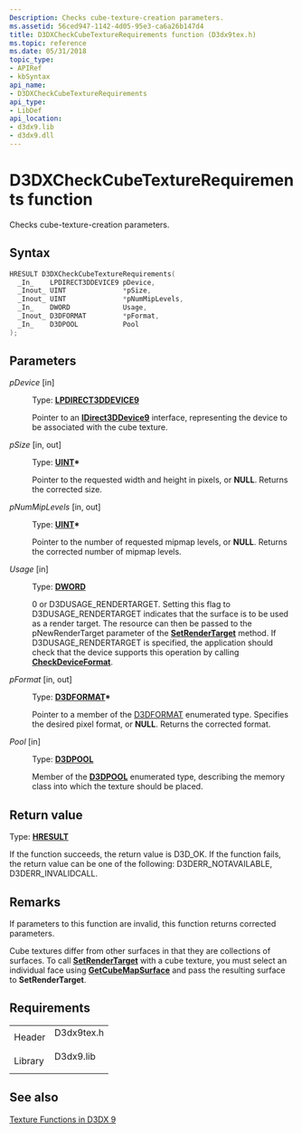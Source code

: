 ```yaml
---
Description: Checks cube-texture-creation parameters.
ms.assetid: 56ced947-1142-4d05-95e3-ca6a26b147d4
title: D3DXCheckCubeTextureRequirements function (D3dx9tex.h)
ms.topic: reference
ms.date: 05/31/2018
topic_type:
- APIRef
- kbSyntax
api_name:
- D3DXCheckCubeTextureRequirements
api_type:
- LibDef
api_location:
- d3dx9.lib
- d3dx9.dll
---
```


# D3DXCheckCubeTextureRequirements function

Checks cube-texture-creation parameters.

## Syntax


```C++
HRESULT D3DXCheckCubeTextureRequirements(
  _In_    LPDIRECT3DDEVICE9 pDevice,
  _Inout_ UINT              *pSize,
  _Inout_ UINT              *pNumMipLevels,
  _In_    DWORD             Usage,
  _Inout_ D3DFORMAT         *pFormat,
  _In_    D3DPOOL           Pool
);
```



## Parameters

<dl> <dt>

*pDevice* \[in\]
</dt> <dd>

Type: **[**LPDIRECT3DDEVICE9**](/windows/win32/api/d3d9helper/nn-d3d9helper-idirect3ddevice9)**

Pointer to an [**IDirect3DDevice9**](/windows/win32/api/d3d9helper/nn-d3d9helper-idirect3ddevice9) interface, representing the device to be associated with the cube texture.

</dd> <dt>

*pSize* \[in, out\]
</dt> <dd>

Type: **[**UINT**](../winprog/windows-data-types.md)\***

Pointer to the requested width and height in pixels, or **NULL**. Returns the corrected size.

</dd> <dt>

*pNumMipLevels* \[in, out\]
</dt> <dd>

Type: **[**UINT**](../winprog/windows-data-types.md)\***

Pointer to the number of requested mipmap levels, or **NULL**. Returns the corrected number of mipmap levels.

</dd> <dt>

*Usage* \[in\]
</dt> <dd>

Type: **[**DWORD**](../winprog/windows-data-types.md)**

0 or D3DUSAGE\_RENDERTARGET. Setting this flag to D3DUSAGE\_RENDERTARGET indicates that the surface is to be used as a render target. The resource can then be passed to the pNewRenderTarget parameter of the [**SetRenderTarget**](/windows/desktop/api) method. If D3DUSAGE\_RENDERTARGET is specified, the application should check that the device supports this operation by calling [**CheckDeviceFormat**](/windows/win32/api/d3d9/nf-d3d9-idirect3d9-checkdeviceformat).

</dd> <dt>

*pFormat* \[in, out\]
</dt> <dd>

Type: **[D3DFORMAT](d3dformat.md)\***

Pointer to a member of the [D3DFORMAT](d3dformat.md) enumerated type. Specifies the desired pixel format, or **NULL**. Returns the corrected format.

</dd> <dt>

*Pool* \[in\]
</dt> <dd>

Type: **[**D3DPOOL**](./d3dpool.md)**

Member of the [**D3DPOOL**](./d3dpool.md) enumerated type, describing the memory class into which the texture should be placed.

</dd> </dl>

## Return value

Type: **[**HRESULT**](https://msdn.microsoft.com/library/Bb401631(v=MSDN.10).aspx)**

If the function succeeds, the return value is D3D\_OK. If the function fails, the return value can be one of the following: D3DERR\_NOTAVAILABLE, D3DERR\_INVALIDCALL.

## Remarks

If parameters to this function are invalid, this function returns corrected parameters.

Cube textures differ from other surfaces in that they are collections of surfaces. To call [**SetRenderTarget**](/windows/desktop/api) with a cube texture, you must select an individual face using [**GetCubeMapSurface**](/windows/win32/api/d3d9helper/nf-d3d9helper-idirect3dcubetexture9-getcubemapsurface) and pass the resulting surface to **SetRenderTarget**.

## Requirements



|                    |                                                                                       |
|--------------------|---------------------------------------------------------------------------------------|
| Header<br/>  | <dl> <dt>D3dx9tex.h</dt> </dl> |
| Library<br/> | <dl> <dt>D3dx9.lib</dt> </dl>  |



## See also

<dl> <dt>

[Texture Functions in D3DX 9](dx9-graphics-reference-d3dx-functions-texture.md)
</dt> </dl>

 

 